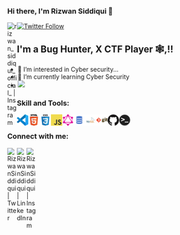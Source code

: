 ### Hi there, I'm Rizwan Siddiqui 👋


[![Twitter Follow](https://img.shields.io/twitter/follow/RizwanSiddiqui?color=1DA1F2&logo=twitter&style=for-the-badge)][twitter]
[<img align="left" alt="rizwan_siddiqui_official_ | Instagram" width="22px" src="https://cdn.jsdelivr.net/npm/simple-icons@v3/icons/instagram.svg" />][instagram]



## I'm a Bug Hunter, X CTF Player 🕸️,!!

- 👀 I’m interested in Cyber security...
- 🌱 I’m currently learning Cyber Security 
- <img width="auto" height="auto" src="https://user-images.githubusercontent.com/72160000/133192197-ba12e6dc-7b05-4d65-99ac-3c9583325d87.png" >




### Skill and Tools:
<img align="left" alt="Visual Studio Code" width="26px" 
src="https://raw.githubusercontent.com/github/explore/80688e429a7d4ef2fca1e82350fe8e3517d3494d/topics/visual-studio-code/visual-studio-code.png"/>
<img align="left" alt="HTML5" width="26px" src="https://raw.githubusercontent.com/github/explore/80688e429a7d4ef2fca1e82350fe8e3517d3494d/topics/html/html.png" />
<img align="left" alt="CSS3" width="26px" src="https://raw.githubusercontent.com/github/explore/80688e429a7d4ef2fca1e82350fe8e3517d3494d/topics/css/css.png" />
<img align="left" alt="JavaScript" width="26px" src="https://raw.githubusercontent.com/github/explore/80688e429a7d4ef2fca1e82350fe8e3517d3494d/topics/javascript/javascript.png" />
<img align="left" alt="GraphQL" width="26px" src="https://raw.githubusercontent.com/github/explore/80688e429a7d4ef2fca1e82350fe8e3517d3494d/topics/graphql/graphql.png" />
<img align="left" alt="SQL" width="26px" src="https://raw.githubusercontent.com/github/explore/80688e429a7d4ef2fca1e82350fe8e3517d3494d/topics/sql/sql.png" />
<img align="left" alt="MySQL" width="26px" src="https://raw.githubusercontent.com/github/explore/80688e429a7d4ef2fca1e82350fe8e3517d3494d/topics/mysql/mysql.png"/>
<img align="left" alt="Git" width="26px" src="https://raw.githubusercontent.com/github/explore/80688e429a7d4ef2fca1e82350fe8e3517d3494d/topics/git/git.png" />
<img align="left" alt="GitHub" width="26px" src="https://raw.githubusercontent.com/github/explore/78df643247d429f6cc873026c0622819ad797942/topics/github/github.png" />
<img align="left" alt="Terminal" width="26px" src="https://raw.githubusercontent.com/github/explore/80688e429a7d4ef2fca1e82350fe8e3517d3494d/topics/terminal/terminal.png" />


<br />

### Connect with me:


[<img align="left" alt="RizwanSiddiqui | Twitter" width="22px" src="https://cdn.jsdelivr.net/npm/simple-icons@v3/icons/twitter.svg" />][twitter]
[<img align="left" alt="RizwanSiddiqui | LinkedIn" width="22px" src="https://cdn.jsdelivr.net/npm/simple-icons@v3/icons/linkedin.svg" />][linkedin]
[<img align="left" alt="RizwanSiddiqui | Instagram" width="22px" src="https://cdn.jsdelivr.net/npm/simple-icons@v3/icons/instagram.svg" />][instagram]

<br />
<br />
<br />
<br />




[twitter]: https://twitter.com/Rizwan_SiDdiqu1
[instagram]: https://www.instagram.com/RizwansidDiqu1/
[linkedin]: https://www.linkedin.com/in/rizwan-siddiqui-377701209/




